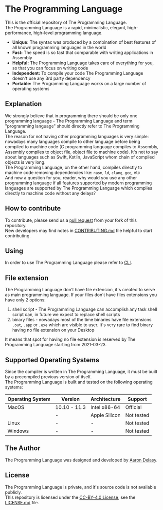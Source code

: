 # The Programming Language
This is the official repository of The Programming Language. \
The Programming Language is a rapid, minimalistic, elegant, high-performance,
high-level programming language.
- **Unique:** The syntax was produced by a combination of best features of all
  known programming languages in the world
- **Fast:** The speed is so fast that comparable with writing applications in
  Assembly
- **Helpful:** The Programming Language takes care of everything for you, so
  that you can focus on writing code
- **Independent:** To compile your code The Programming Language doesn't use
  any 3rd party dependency
- **Portable:** The Programming Language works on a large number of operating
  systems

## Explanation
We strongly believe that in programming there should be only one programming
language - The Programming Language and term "programming language" should
directly refer to The Programming Language. \
The reason for not having other programming languages is very simple: nowadays
many languages compile to other language before being compiled to machine code
(C programming language compiles to Assembly, Assembly compiles to object file,
object file to machine code). It's not to say about languages such as Swift,
Kotlin, JavaScript whom chain of compiled objects is very long. \
The Programming Language, on the other hand, compiles directly to machine code
removing dependencies like: `nasm`, `ld`, `clang`, `gcc`, etc \
And now a question for you, reader, why would you use any other programming
language if all features supported by modern programming languages are
supported by The Programming Language which compiles directly to machine code
without any delays?

## How to contribute
To contribute, please send us a [pull
request](https://github.com/lang-the/the/compare) from your fork of this
repository. \
New developers may find notes in [CONTRIBUTING.md](CONTRIBUTING.md) file
helpful to start contributing.

## Using
In order to use The Programming Language please refer to
[CLI](https://github.com/lang-the/cli).

## File extension
The Programming Language don't have file extension, it's created to serve as
main programming language. If your files don't have files extensions you have
only 2 options:

1. shell script - The Programming Language can accomplish any task shell script
  can, in future we expect to replace shell scripts
2. binary files - nowadays most of the time binaries have file extensions
  `.out`, `.app` or `.exe` which are visible to user. It's very rare to find
  binary having no file extension on your Desktop

It means that spot for having no file extension is reserved by The Programming
Language starting from 2021-03-23.

## Supported Operating Systems
Since the compiler is written in The Programming Language, it must be built by
a precompiled previous version of itself. \
The Programming Language is built and tested on the following operating
systems:

| Operating System | Version      | Architecture     | Support       |
|:---------------- | ------------ | ---------------- | ------------- |
| MacOS            | 10.10 - 11.3 | Intel x86-64     | Official      |
|                  | -            | Apple Silicon    | Not tested    |
| Linux            | -            | -                | Not tested    |
| Windows          | -            | -                | Not tested    |

## The Author
The Programming Language was designed and developed by [Aaron
Delasy](https://github.com/delasy).

## License
The Programming Language is private, and it's source code is not available
publicly. \
This repository is licensed under the
[CC-BY-4.0 License](http://creativecommons.org/licenses/by/4.0/), see the
[LICENSE.md](LICENSE.md) file.
